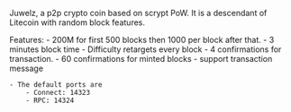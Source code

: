 Juwelz, a p2p crypto coin based on scrypt PoW. It is a descendant of Litecoin with random block features. 

Features:
	- 200M for first 500 blocks then 1000 per block after that.
	- 3 minutes block time
	- Difficulty retargets every block
	- 4 confirmations for transaction.
	- 60 confirmations for minted blocks
	- support transaction message	
	
	- The default ports are 
		- Connect: 14323 
		- RPC: 14324 
